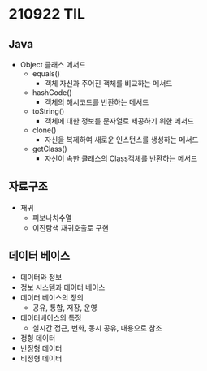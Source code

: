 # 210922 TIL
## Java
- Object 클래스 메서드
	- equals()
		- 객체 자신과 주어진 객체를 비교하는 메서드
	- hashCode()
		- 객체의 해시코드를 반환하는 메서드
	- toString()
		- 객체에 대한 정보를 문자열로 제공하기 위한 메서드
	- clone()
		- 자신을 복제하여 새로운 인스턴스를 생성하는 메서드
	- getClass()
		- 자신이 속한 클래스의 Class객체를 반환하는 메서드

## 자료구조
- 재귀
	- 피보나치수열
	- 이진탐색 재귀호출로 구현

## 데이터 베이스
- 데이터와 정보
- 정보 시스템과 데이터 베이스
- 데이터 베이스의 정의
	- 공유, 통합, 저장, 운영
- 데이터베이스의 특정
	- 실시간 접근, 변화, 동시 공유, 내용으로 참조
- 정형 데이터
- 반정형 데이터
- 비정형 데이터

